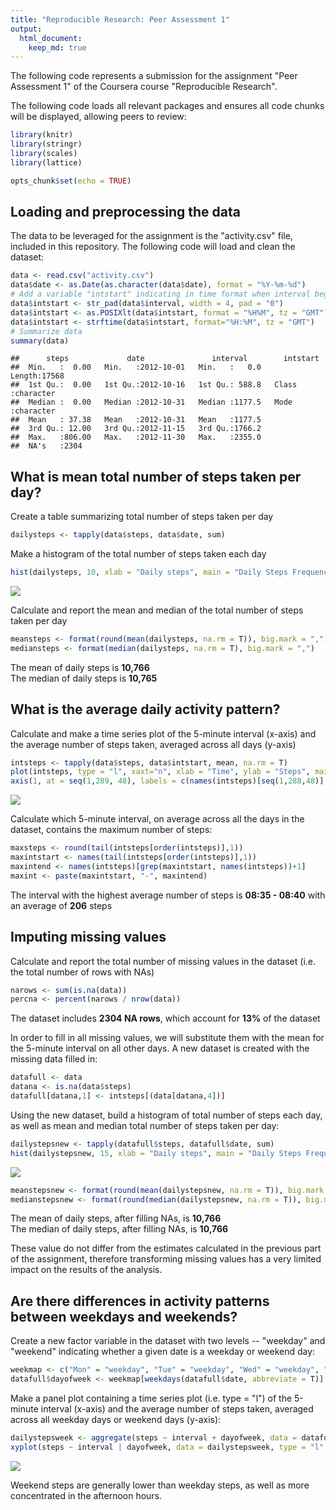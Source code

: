 ```yaml
---
title: "Reproducible Research: Peer Assessment 1"
output: 
  html_document:
    keep_md: true
---
```


The following code represents a submission for the assignment "Peer Assessment 1" of the Coursera course "Reproducible Research".

The following code loads all relevant packages and ensures all code chunks will be displayed, allowing peers to review:


```r
library(knitr)
library(stringr)
library(scales)
library(lattice)

opts_chunk$set(echo = TRUE)
```

## Loading and preprocessing the data

The data to be leveraged for the assignment is the "activity.csv" file, included in this repository. The following code will load and clean the dataset:


```r
data <- read.csv("activity.csv")
data$date <- as.Date(as.character(data$date), format = "%Y-%m-%d")
# Add a variable "intstart" indicating in time format when interval begins
data$intstart <- str_pad(data$interval, width = 4, pad = "0")
data$intstart <- as.POSIXlt(data$intstart, format = "%H%M", tz = "GMT") 
data$intstart <- strftime(data$intstart, format="%H:%M", tz = "GMT")
# Summarize data
summary(data)
```

```
##      steps             date               interval        intstart        
##  Min.   :  0.00   Min.   :2012-10-01   Min.   :   0.0   Length:17568      
##  1st Qu.:  0.00   1st Qu.:2012-10-16   1st Qu.: 588.8   Class :character  
##  Median :  0.00   Median :2012-10-31   Median :1177.5   Mode  :character  
##  Mean   : 37.38   Mean   :2012-10-31   Mean   :1177.5                     
##  3rd Qu.: 12.00   3rd Qu.:2012-11-15   3rd Qu.:1766.2                     
##  Max.   :806.00   Max.   :2012-11-30   Max.   :2355.0                     
##  NA's   :2304
```

## What is mean total number of steps taken per day?

Create a table summarizing total number of steps taken per day


```r
dailysteps <- tapply(data$steps, data$date, sum)
```

Make a histogram of the total number of steps taken each day


```r
hist(dailysteps, 10, xlab = "Daily steps", main = "Daily Steps Frequency")
```

![](PA1_template_files/figure-html/unnamed-chunk-2-1.png)<!-- -->

Calculate and report the mean and median of the total number of steps taken per day


```r
meansteps <- format(round(mean(dailysteps, na.rm = T)), big.mark = ",")
mediansteps <- format(median(dailysteps, na.rm = T), big.mark = ",")
```

The mean of daily steps is **10,766**  
The median of daily steps is **10,765**

## What is the average daily activity pattern?

Calculate and make a time series plot of the 5-minute interval (x-axis) and the average number of steps taken, averaged across all days (y-axis)


```r
intsteps <- tapply(data$steps, data$intstart, mean, na.rm = T)
plot(intsteps, type = "l", xaxt="n", xlab = "Time", ylab = "Steps", main = "Average steps by time of day")
axis(1, at = seq(1,289, 48), labels = c(names(intsteps)[seq(1,288,48)],"00:00"))
```

![](PA1_template_files/figure-html/unnamed-chunk-4-1.png)<!-- -->

Calculate which 5-minute interval, on average across all the days in the dataset, contains the maximum number of steps:


```r
maxsteps <- round(tail(intsteps[order(intsteps)],1))
maxintstart <- names(tail(intsteps[order(intsteps)],1))
maxintend <- names(intsteps)[grep(maxintstart, names(intsteps))+1]
maxint <- paste(maxintstart, "-", maxintend)
```
The interval with the highest average number of steps is **08:35 - 08:40** with an average of **206** steps

## Imputing missing values

Calculate and report the total number of missing values in the dataset (i.e. the total number of rows with NAs)


```r
narows <- sum(is.na(data))
percna <- percent(narows / nrow(data))
```

The dataset includes **2304 NA rows**, which account for **13%** of the dataset

In order to fill in all missing values, we will substitute them with the mean for the 5-minute interval on all other days. A new dataset is created with the missing data filled in:


```r
datafull <- data
datana <- is.na(data$steps)
datafull[datana,1] <- intsteps[(data[datana,4])]
```
Using the new dataset, build a histogram of total number of steps each day, as well as mean and median total number of steps taken per day:


```r
dailystepsnew <- tapply(datafull$steps, datafull$date, sum)
hist(dailystepsnew, 15, xlab = "Daily steps", main = "Daily Steps Frequency (No NAs)")
```

![](PA1_template_files/figure-html/unnamed-chunk-8-1.png)<!-- -->

```r
meanstepsnew <- format(round(mean(dailystepsnew, na.rm = T)), big.mark = ",")
medianstepsnew <- format(round(median(dailystepsnew, na.rm = T)), big.mark = ",")
```
The mean of daily steps, after filling NAs, is **10,766**  
The median of daily steps, after filling NAs, is **10,766**

These value do not differ from the estimates calculated in the previous part of the assignment, therefore transforming missing values has a very limited impact on the results of the analysis.

## Are there differences in activity patterns between weekdays and weekends?

Create a new factor variable in the dataset with two levels -- "weekday" and "weekend" indicating whether a given date is a weekday or weekend day:


```r
weekmap <- c("Mon" = "weekday", "Tue" = "weekday", "Wed" = "weekday", "Thu" = "weekday", "Fri" = "weekday", "Sat" = "weekend","Sun" = "weekend")
datafull$dayofweek <- weekmap[weekdays(datafull$date, abbreviate = T)]
```


Make a panel plot containing a time series plot (i.e. type = "l") of the 5-minute interval (x-axis) and the average number of steps taken, averaged across all weekday days or weekend days (y-axis):


```r
dailystepsweek <- aggregate(steps ~ interval + dayofweek, data = datafull, FUN = mean)
xyplot(steps ~ interval | dayofweek, data = dailystepsweek, type = "l", layout = c(1, 2), xlab = "Interval", ylab = "Steps", main = "Average steps on weekend and weekday", scales = list(x = list(at = quantile(dailystepsweek$interval), labels = c("00:00", "06:00", "12:00", "18:00", "00:00"))))
```

![](PA1_template_files/figure-html/unnamed-chunk-10-1.png)<!-- -->

Weekend steps are generally lower than weekday steps, as well as more concentrated in the afternoon hours.
